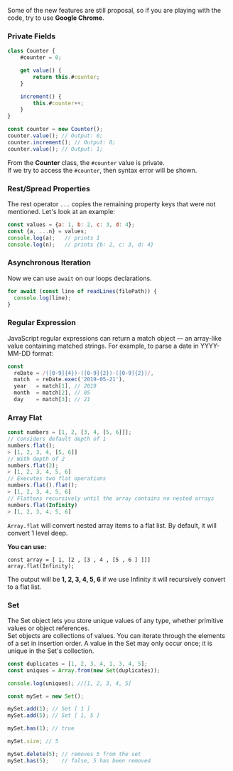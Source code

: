 Some of the new features are still proposal, so if you are playing with the code, try to use **Google Chrome**.

### Private Fields

```js
class Counter {
    #counter = 0;

    get value() {
        return this.#counter;
    }

    increment() {
        this.#counter++;
    }
}

const counter = new Counter();
counter.value(); // Output: 0;
counter.increment(); // Output: 0;
counter.value(); // Output: 1;
```

From the **Counter** class, the `#counter` value is private.\
If we try to access the `#counter`, then syntax error will be shown.


### Rest/Spread Properties

The rest operator `...` copies the remaining property keys that were not mentioned. Let's look at an example:

```js
const values = {a: 1, b: 2, c: 3, d: 4};
const {a, ...n} = values;
console.log(a);   // prints 1
console.log(n);   // prints {b: 2, c: 3, d: 4}
````

### Asynchronous Iteration

Now we can use `await` on our loops declarations.

```js
for await (const line of readLines(filePath)) {
  console.log(line);
}
```

### Regular Expression

JavaScript regular expressions can return a match object — an array-like value containing matched strings.
For example, to parse a date in YYYY-MM-DD format:

```js
const
  reDate = /([0-9]{4})-([0-9]{2})-([0-9]{2})/,
  match  = reDate.exec('2019-05-21'),
  year   = match[1], // 2019
  month  = match[2], // 05
  day    = match[3]; // 21
````

### Array Flat

```js
const numbers = [1, 2, [3, 4, [5, 6]]];
// Considers default depth of 1
numbers.flat();
> [1, 2, 3, 4, [5, 6]]
// With depth of 2
numbers.flat(2);
> [1, 2, 3, 4, 5, 6]
// Executes two flat operations
numbers.flat().flat();
> [1, 2, 3, 4, 5, 6]
// Flattens recursively until the array contains no nested arrays
numbers.flat(Infinity)
> [1, 2, 3, 4, 5, 6]
```

`Array.flat` will convert nested array items to a flat list.
By default, it will convert 1 level deep.

**You can use:**

`const array = [ 1, [2 , [3 , 4 , [5 , 6 ] ]]]`\
`array.flat(Infinity);`

The output will be **1, 2, 3, 4, 5, 6** if we use Infinity it will recursively convert to a flat list.

### Set

The Set object lets you store unique values of any type, whether primitive values or object references.\
Set objects are collections of values. You can iterate through the elements of a set in insertion order.
A value in the Set may only occur once; it is unique in the Set's collection.

```js
const duplicates = [1, 2, 3, 4, 1, 3, 4, 5];
const uniques = Array.from(new Set(duplicates));

console.log(uniques); //[1, 2, 3, 4, 5]

const mySet = new Set();

mySet.add(1); // Set [ 1 ]
mySet.add(5); // Set [ 1, 5 ]

mySet.has(1); // true

mySet.size; // 5

mySet.delete(5); // removes 5 from the set
mySet.has(5);    // false, 5 has been removed
```
